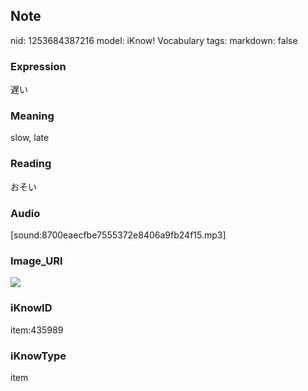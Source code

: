 ## Note
nid: 1253684387216
model: iKnow! Vocabulary
tags: 
markdown: false

### Expression
遅い

### Meaning
slow, late

### Reading
おそい

### Audio
[sound:8700eaecfbe7555372e8406a9fb24f15.mp3]

### Image_URI
<img src="3f83b3126b63b859e265a13466c7e61b.jpg">

### iKnowID
item:435989

### iKnowType
item
